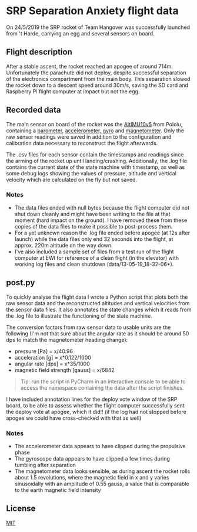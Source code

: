 # SRP Separation Anxiety flight data

On 24/5/2019 the SRP rocket of Team Hangover was successfully launched from 't Harde, carrying an egg and several sensors on board.

## Flight description

After a stable ascent, the rocket reached an apogee of around 714m.
Unfortunately the parachute did not deploy, despite successful separation of the electronics compartment from the main body. This separation slowed the rocket down to a descent speed around 30m/s, saving the SD card and Raspberry Pi flight computer at impact but not the egg.

## Recorded data

The main sensor on board of the rocket was the [AltIMU10v5](https://www.pololu.com/product/2739) from Pololu, containing a [barometer](https://www.pololu.com/file/0J761/LPS25H.pdf), [accelerometer, gyro](https://www.pololu.com/file/0J1087/LSM6DS33.pdf) and [magnetometer](https://www.pololu.com/file/0J1089/LIS3MDL.pdf).
Only the raw sensor readings were saved in addition to the configuration and calibration data necessary to reconstruct the flight afterwards.

The .csv files for each sensor contain the timestamps and readings since the arming of the rocket up until landing/crashing. Additionally, the .log file contains the current state of the state machine with timestamp, as well as some debug logs showing the values of pressure, altitude and vertical velocity which are calculated on the fly but not saved.

### Notes

- The data files ended with null bytes because the flight computer did not shut down cleanly and might have been writing to the file at that moment (hard impact on the ground). I have removed these from these copies of the data files to make it possible to post-process them.
- For a yet unknown reason the .log file ended before apogee (at 12s after launch) while the data files only end 32 seconds into the flight, at approx. 220m altitude on the way down.
- I've also included a sample set of files from a test run of the flight computer at EWI for reference of a clean flight (in the elevator) with working log files and clean shutdown (data/13-05-19_18-32-06*).


## post.py

To quickly analyse the flight data I wrote a Python script that plots both the raw sensor data and the reconstructed altitudes and vertical velocities from the sensor data files. It also annotates the state changes which it reads from the .log file to illustrate the functioning of the state machine.

The conversion factors from raw sensor data to usable units are the following (I'm not that sure about the angular rate as it should be around 50 dps to match the magnetometer heading change):
- pressure [Pa] = x/40.96
- acceleration [g] = x*0.122/1000
- angular rate [dps] = x*35/1000
- magnetic field strength [gauss] = x/6842


>Tip: run the script in PyCharm in an interactive console to be able to access the namespace containing the data after the script finishes.

I have included annotation lines for the deploy vote window of the SRP board, to be able to assess whether the flight computer successfully sent the deploy vote at apogee, which it did!! (if the log had not stopped before apogee we could have cross-checked with that as well)

### Notes

- The accelerometer data appears to have clipped during the propulsive phase
- The gyroscope data appears to have clipped a few times during tumbling after separation
- The magnetometer data looks sensible, as during ascent the rocket rolls about 1.5 revolutions, where the magnetic field in x and y varies sinusoidally with an amplitude of 0.55 gauss, a value that is comparable to the earth magnetic field intensity


## License
[MIT](https://choosealicense.com/licenses/mit/)